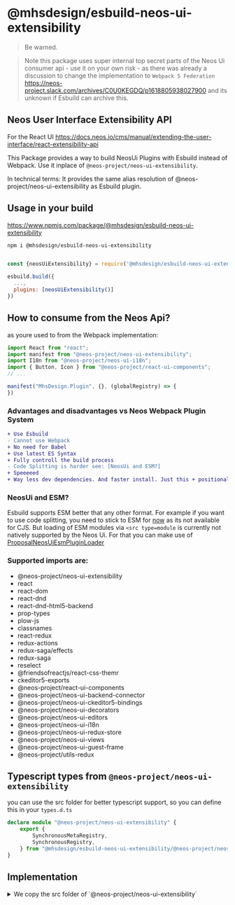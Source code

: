 # @mhsdesign/esbuild-neos-ui-extensibility

> Be warned.

> Note this package uses super internal top secret parts of the Neos Ui consumer api - use it on your own risk - as there was already a discussion to change the implementation to `Webpack 5 Federation` https://neos-project.slack.com/archives/C0U0KEGDQ/p1618805938027900 and its unknown if Esbuild can archive this.


## Neos User Interface Exten­sibility API

For the React UI
https://docs.neos.io/cms/manual/extending-the-user-interface/react-extensibility-api

This Package provides a way to build NeosUi Plugins with Esbuild instead of Webpack.
Use it inplace of `@neos-project/neos-ui-extensibility`.

In technical terms: It provides the same alias resolution of @neos-project/neos-ui-extensibility as Esbuild plugin.

## Usage in your build
https://www.npmjs.com/package/@mhsdesign/esbuild-neos-ui-extensibility
```sh
npm i @mhsdesign/esbuild-neos-ui-extensibility
```

```js

const {neosUiExtensibility} = require('@mhsdesign/esbuild-neos-ui-extensibility')

esbuild.build({
  ...,
  plugins: [neosUiExtensibility()]
})
```

## How to consume from the Neos Api?

as youre used to from the Webpack implementation:

```js
import React from "react";
import manifest from "@neos-project/neos-ui-extensibility";
import I18n from "@neos-project/neos-ui-i18n";
import { Button, Icon } from "@neos-project/react-ui-components";
// ...

manifest("MhsDesign.Plugin", {}, (globalRegistry) => {
})
```

### Advantages and disadvantages vs Neos Webpack Plugin System
```diff
+ Use Esbuild
- Cannot use Webpack
+ No need for Babel
+ Use latest ES Syntax
+ Fully controll the build process
- Code Splitting is harder see: [NeosUi and ESM?]
+ Speeeeed
+ Way less dev dependencies. And faster install. Just this + positional-array-sorter
```

### NeosUi and ESM?

Esbuild supports ESM better that any other format.
For example if you want to use code splitting, you need to stick to ESM for [now](https://github.com/evanw/esbuild/issues/16) as its not available for CJS.
But loading of ESM modules via `<src type=module` is currently not natively supported by the Neos Ui. For that you can make use of [ProposalNeosUiEsmPluginLoader](https://github.com/mhsdesign/MhsDesign.ProposalNeosUiEsmPluginLoader)

### Supported imports are:

* @neos-project/neos-ui-extensibility
* react
* react-dom
* react-dnd
* react-dnd-html5-backend
* prop-types
* plow-js
* classnames
* react-redux
* redux-actions
* redux-saga/effects
* redux-saga
* reselect
* @friendsofreactjs/react-css-themr
* ckeditor5-exports
* @neos-project/react-ui-components
* @neos-project/neos-ui-backend-connector
* @neos-project/neos-ui-ckeditor5-bindings
* @neos-project/neos-ui-decorators
* @neos-project/neos-ui-editors
* @neos-project/neos-ui-i18n
* @neos-project/neos-ui-redux-store
* @neos-project/neos-ui-views
* @neos-project/neos-ui-guest-frame
* @neos-project/utils-redux

## Typescript types from `@neos-project/neos-ui-extensibility`

you can use the src folder for better typescript support, so you can define this in your `types.d.ts`

```ts
declare module "@neos-project/neos-ui-extensibility" {
    export {
        SynchronousMetaRegistry,
        SynchronousRegistry,
    } from "@mhsdesign/esbuild-neos-ui-extensibility/@neos-project/neos-ui-extensibility/src/registry";
}
```

## Implementation

<details>
<summary>We copy the src folder of `@neos-project/neos-ui-extensibility`</summary>

The idea was to prepack each file of the neosUiConsumerApiMap and distribute it with this package.
You might be asking why dont we require `@neos-project/neos-ui-extensibility` as dependency?
Why do we want to prepack at all? Because we will get a ton! of Babel and Webpack stuff we dont need - and i found no way to tell npm or yarn, install `@neos-project/neos-ui-extensibility` but without its dependencies.

So the first approach would be use a bundler and bundle each file.
Well turns out its not that easy, as we need code splitting too (as the files share mostly the same dependency... and we dont want it to be included more than once)
Also a second requirement is, that we need to bundle to cjs since the consumer api cant know all the named static esm exports - `@neos-project/neos-ui-extensibility` does it like this: `module.exports = getModuleFromConsumerApi()`

I have tried bundling the entry points (files) and applying some nice code splitting. But neither Esbuild, nor Webpack or Rollup could help me out. Rollup simply doesnt like the included dist neos-ui-extensibility files `[name] is not exported by [module]` and i dindt get code splitting for readFromConsumerApi with Webpack for cjs to work.

pre-building will be super easy once Esbuild supports `commonjs` with `splitting` (now only esm works for splitting, and i dindt wanted to create a bunch of cjs files which contain 80% the same content, that should be split)

for now i just copied the `@neos-project/neos-ui-extensibility` src folder as "build" command, and required the known dependencies from `@neos-project/neos-ui-extensibility` myself.
</details>